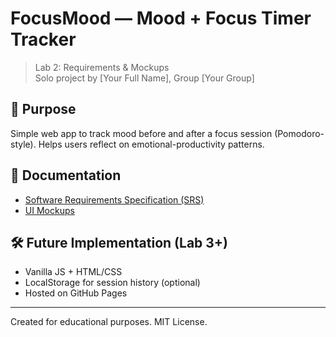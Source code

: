 # FocusMood — Mood + Focus Timer Tracker

> Lab 2: Requirements & Mockups  
> Solo project by [Your Full Name], Group [Your Group]

## 🎯 Purpose
Simple web app to track mood before and after a focus session (Pomodoro-style). Helps users reflect on emotional-productivity patterns.

## 📄 Documentation
- [Software Requirements Specification (SRS)](docs/SRS.md)
- [UI Mockups](docs/mockups/)

## 🛠️ Future Implementation (Lab 3+)
- Vanilla JS + HTML/CSS
- LocalStorage for session history (optional)
- Hosted on GitHub Pages

---
Created for educational purposes. MIT License.
